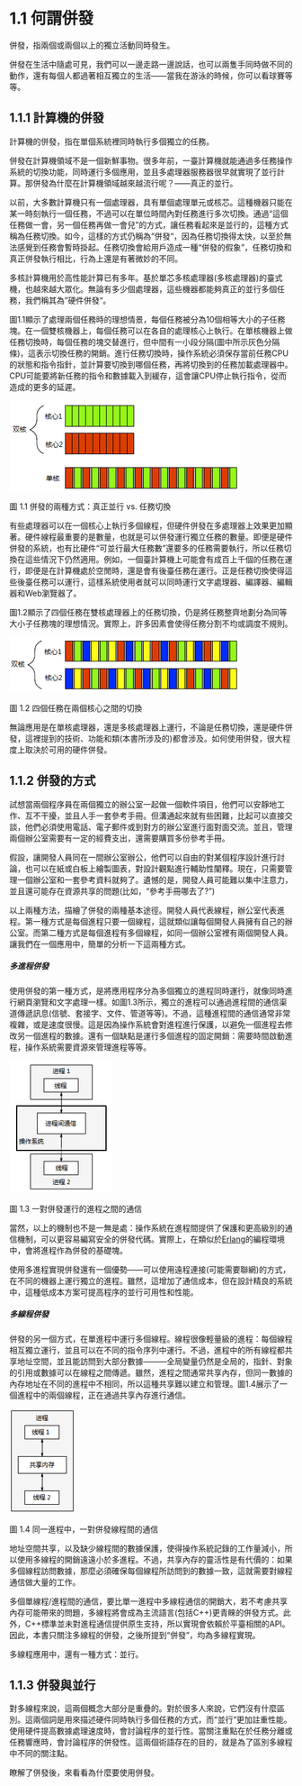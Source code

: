 # 1.1 何謂併發

併發，指兩個或兩個以上的獨立活動同時發生。

併發在生活中隨處可見，我們可以一邊走路一邊說話，也可以兩隻手同時做不同的動作，還有每個人都過著相互獨立的生活——當我在游泳的時候，你可以看球賽等等。

## 1.1.1 計算機的併發

計算機的併發，指在單個系統裡同時執行多個獨立的任務。

併發在計算機領域不是一個新鮮事物。很多年前，一臺計算機就能通過多任務操作系統的切換功能，同時運行多個應用，並且多處理器服務器很早就實現了並行計算。那併發為什麼在計算機領域越來越流行呢？——真正的並行。

以前，大多數計算機只有一個處理器，具有單個處理單元或核芯。這種機器只能在某一時刻執行一個任務，不過可以在單位時間內對任務進行多次切換。通過“這個任務做一會，另一個任務再做一會兒”的方式，讓任務看起來是並行的，這種方式稱為任務切換。如今，這樣的方式仍稱為“併發“，因為任務切換得太快，以至於無法感覺到任務會暫時掛起。任務切換會給用戶造成一種“併發的假象”，任務切換和真正併發執行相比，行為上還是有著微妙的不同。

多核計算機用於高性能計算已有多年。基於單芯多核處理器(多核處理器)的臺式機，也越來越大眾化。無論有多少個處理器，這些機器都能夠真正的並行多個任務，我們稱其為”硬件併發“。

圖1.1顯示了處理兩個任務時的理想情景，每個任務被分為10個相等大小的子任務塊。在一個雙核機器上，每個任務可以在各自的處理核心上執行。在單核機器上做任務切換時，每個任務的塊交替進行，但中間有一小段分隔(圖中所示灰色分隔條)，這表示切換任務的開銷。進行任務切換時，操作系統必須保存當前任務CPU的狀態和指令指針，並計算要切換到哪個任務，再將切換到的任務加載處理器中。CPU可能要將新任務的指令和數據載入到緩存，這會讓CPU停止執行指令，從而造成的更多的延遲。

![](../../images/chapter1/1-1.png)

圖 1.1 併發的兩種方式：真正並行 vs. 任務切換

有些處理器可以在一個核心上執行多個線程，但硬件併發在多處理器上效果更加顯著。硬件線程最重要的是數量，也就是可以併發運行獨立任務的數量。即便是硬件併發的系統，也有比硬件“可並行最大任務數”還要多的任務需要執行，所以任務切換在這些情況下仍然適用。例如，一個臺計算機上可能會有成百上千個的任務在運行，即便是在計算機處於空閒時，還是會有後臺任務在運行。正是任務切換使得這些後臺任務可以運行，這樣系統使用者就可以同時運行文字處理器、編譯器、編輯器和Web瀏覽器了。

圖1.2顯示了四個任務在雙核處理器上的任務切換，仍是將任務整齊地劃分為同等大小子任務塊的理想情況。實際上，許多因素會使得任務分割不均或調度不規則。

![](../../images/chapter1/1-2.png)

圖 1.2 四個任務在兩個核心之間的切換

無論應用是在單核處理器，還是多核處理器上運行，不論是任務切換，還是硬件併發，這裡提到的技術、功能和類(本書所涉及的)都會涉及。如何使用併發，很大程度上取決於可用的硬件併發。

## 1.1.2 併發的方式

試想當兩個程序員在兩個獨立的辦公室一起做一個軟件項目，他們可以安靜地工作、互不干擾，並且人手一套參考手冊。但溝通起來就有些困難，比起可以直接交談，他們必須使用電話、電子郵件或到對方的辦公室進行面對面交流。並且，管理兩個辦公室需要有一定的經費支出，還需要購買多份參考手冊。

假設，讓開發人員同在一間辦公室辦公，他們可以自由的對某個程序設計進行討論，也可以在紙或白板上繪製圖表，對設計觀點進行輔助性闡釋。現在，只需要管理一個辦公室和一套參考資料就夠了。遺憾的是，開發人員可能難以集中注意力，並且還可能存在資源共享的問題(比如，“參考手冊哪去了?”)

以上兩種方法，描繪了併發的兩種基本途徑。開發人員代表線程，辦公室代表進程。第一種方式是每個進程只要一個線程，這就類似讓每個開發人員擁有自己的辦公室。而第二種方式是每個進程有多個線程，如同一個辦公室裡有兩個開發人員。讓我們在一個應用中，簡單的分析一下這兩種方式。

##### 多進程併發

使用併發的第一種方式，是將應用程序分為多個獨立的進程同時運行，就像同時進行網頁瀏覽和文字處理一樣。如圖1.3所示，獨立的進程可以通過進程間的通信渠道傳遞訊息(信號、套接字、文件、管道等等)。不過，這種進程間的通信通常非常複雜，或是速度很慢。這是因為操作系統會對進程進行保護，以避免一個進程去修改另一個進程的數據。還有一個缺點是運行多個進程的固定開銷：需要時間啟動進程，操作系統需要資源來管理進程等等。

![](../../images/chapter1/1-3.png)

圖 1.3 一對併發運行的進程之間的通信

當然，以上的機制也不是一無是處：操作系統在進程間提供了保護和更高級別的通信機制，可以更容易編寫安全的併發代碼。實際上，在類似於[Erlang](www.erlang.org)的編程環境中，會將進程作為併發的基礎塊。

使用多進程實現併發還有一個優勢——可以使用遠程連接(可能需要聯網)的方式，在不同的機器上運行獨立的進程。雖然，這增加了通信成本，但在設計精良的系統中，這種低成本方案可提高程序的並行可用性和性能。

##### 多線程併發

併發的另一個方式，在單進程中運行多個線程。線程很像輕量級的進程：每個線程相互獨立運行，並且可以在不同的指令序列中運行。不過，進程中的所有線程都共享地址空間，並且能訪問到大部分數據———全局變量仍然是全局的，指針、對象的引用或數據可以在線程之間傳遞。雖然，進程之間通常共享內存，但同一數據的內存地址在不同的進程中不相同，所以這種共享難以建立和管理。圖1.4展示了一個進程中的兩個線程，正在通過共享內存進行通信。

![](../../images/chapter1/1-4.png)

圖 1.4 同一進程中，一對併發線程間的通信

地址空間共享，以及缺少線程間的數據保護，使得操作系統記錄的工作量減小，所以使用多線程的開銷遠遠小於多進程。不過，共享內存的靈活性是有代價的：如果多個線程訪問數據，那麼必須確保每個線程所訪問到的數據一致，這就需要對線程通信做大量的工作。

多個單線程/進程間的通信，要比單一進程中多線程通信的開銷大，若不考慮共享內存可能帶來的問題，多線程將會成為主流語言(包括C++)更青睞的併發方式。此外，C++標準並未對進程通信提供原生支持，所以實現會依賴於平臺相關的API。因此，本書只關注多線程的併發，之後所提到“併發”，均為多線程實現。

多線程應用中，還有一種方式：並行。

## 1.1.3 併發與並行

對多線程來說，這兩個概念大部分是重疊的。對於很多人來說，它們沒有什麼區別。這兩個詞是用來描述硬件同時執行多個任務的方式，而“並行”更加註重性能。使用硬件提高數據處理速度時，會討論程序的並行性。當關注重點在於任務分離或任務響應時，會討論程序的併發性。這兩個術語存在的目的，就是為了區別多線程中不同的關注點。

瞭解了併發後，來看看為什麼要使用併發。
